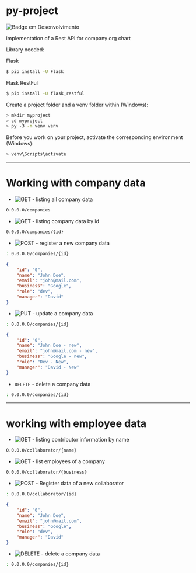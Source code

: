 # py-project

![Badge em Desenvolvimento](http://img.shields.io/static/v1?label=STATUS&message=IN%20PROGRESS&color=GREEN&style=for-the-badge)

implementation of a Rest API for company org chart

Library needed:

Flask 
```bash
$ pip install -U Flask
```
Flask RestFul
```bash
$ pip install -U flask_restful
```

Create a project folder and a venv folder within (Windows):
```bash
> mkdir myproject
> cd myproject
> py -3 -m venv venv
```

Before you work on your project, activate the corresponding environment (Windows):
```bash
> venv\Scripts\activate
```

---

# Working with company data


* ![GET](https://img.shields.io/badge/-GET-blue) - listing all company data

```bash
0.0.0.0/companies
```

* ![GET](https://img.shields.io/badge/-GET-blue) - listing company data by id

```bash
0.0.0.0/companies/{id}
```


* ![POST](https://img.shields.io/badge/-POST-brightgreen) - register a new company data
```bash
: 0.0.0.0/companies/{id}
```
```JSON
{
    "id": "0",
    "name": "John Doe",
    "email": "john@mail.com",
    "business": "Google",
    "role": "dev",
    "manager": "David"
}
```



* ![PUT](https://img.shields.io/badge/-PUT-orange) - update a company data 

```bash
: 0.0.0.0/companies/{id}
```

```JSON
{
    "id": "0",
    "name": "John Doe - new",
    "email": "john@mail.com - new",
    "business": "Google - new",
    "role": "Dev - New",
    "manager": "David - New"
}
```

* `DELETE` - delete a company data
```bash
: 0.0.0.0/companies/{id}
```

---

# working with employee data

* ![GET](https://img.shields.io/badge/-GET-blue) - listing contributor information by name
```bash
0.0.0.0/collaborator/{name}
```

* ![GET](https://img.shields.io/badge/-GET-blue) - list employees of a company
```bash
0.0.0.0/collaborator/{business}
```

* ![POST](https://img.shields.io/badge/-POST-brightgreen)  - Register data of a new collaborator
```bash
: 0.0.0.0/collaborator/{id}
```
```JSON
{
    "id": "0",
    "name": "John Doe",
    "email": "john@mail.com",
    "business": "Google",
    "role": "dev",
    "manager": "David"
}
```



* ![DELETE](https://img.shields.io/badge/-DELETE-red) - delete a company data 

```bash
: 0.0.0.0/companies/{id}
```
